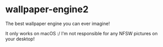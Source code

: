 # wallpaper-engine2
The best wallpaper engine you can ever imagine!

It only works on macOS :/
I'm not responsible for any NFSW pictures on your desktop!

